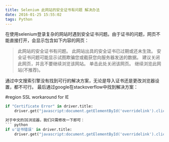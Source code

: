 ```yaml
---
title: Selenium 此网站的安全证书有问题 解决办法
date: 2016-01-25 15:55:02
tags: Python
---
```


在使用selenium登录复杂的网站时遇到安全证书问题。由于证书的问题，网页不能直接打开，会显示包含如下内容的网页：

>此网站的安全证书有问题。
此网站出具的安全证书已过期或还未生效。
安全证书问题可能显示试图欺骗您或截获您向服务器发送的数据。
建议关闭此网页，并且不要继续浏览该网站。
单击此处关闭该网页。
继续浏览此网站(不推荐)。

通过中文搜索引擎没有找到可行的解决方案，无论是导入证书还是更改浏览器设置，都不可行。
最后通过google在stackoverflow中找到解决方案：

\#region SSL workaround for IE
``` python
if "Certificate Error" in driver.title:
    driver.get("javascript:document.getElementById('overridelink').click();") ```

对于中文的IE浏览器，我们只需修改一下即可：
``` python
if u'证书错误' in driver.title:
    driver.get("javascript:document.getElementById('overridelink').click();") ```

